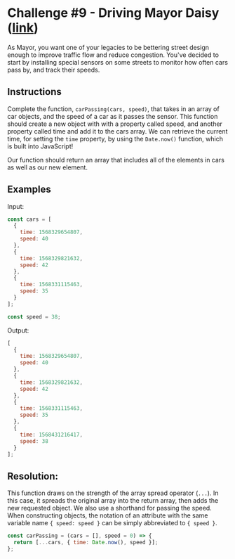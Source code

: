 # Challenge #9 - Driving Mayor Daisy ([link](https://coding-challenge.lighthouselabs.ca/challenge/9))

As Mayor, you want one of your legacies to be bettering street design enough to improve traffic flow and reduce congestion. You've decided to start by installing special sensors on some streets to monitor how often cars pass by, and track their speeds.

## Instructions

Complete the function, `carPassing(cars, speed)`, that takes in an array of car objects, and the speed of a car as it passes the sensor. This function should create a new object with with a property called speed, and another property called time and add it to the cars array. We can retrieve the current time, for setting the `time` property, by using the `Date.now()` function, which is built into JavaScript!

Our function should return an array that includes all of the elements in cars as well as our new element.

## Examples

Input:

```js
const cars = [
  {
    time: 1568329654807,
    speed: 40
  },
  {
    time: 1568329821632,
    speed: 42
  },
  {
    time: 1568331115463,
    speed: 35
  }
];

const speed = 38;
```

Output:

```js
[
  {
    time: 1568329654807,
    speed: 40
  },
  {
    time: 1568329821632,
    speed: 42
  },
  {
    time: 1568331115463,
    speed: 35
  },
  {
    time: 1568431216417,
    speed: 38
  }
];
```

## Resolution:

This function draws on the strength of the array spread operator (`...`). In this case, it spreads the original array into the return array, then adds the new requested object. We also use a shorthand for passing the speed. When constructing objects, the notation of an attribute with the same variable name `{ speed: speed }` can be simply abbreviated to `{ speed }`.

```js
const carPassing = (cars = [], speed = 0) => {
  return [...cars, { time: Date.now(), speed }];
};
```
